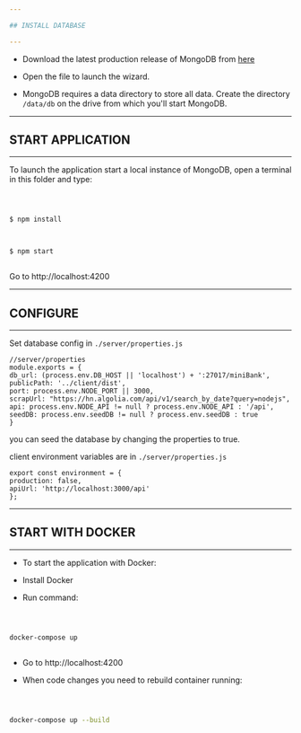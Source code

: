```yaml
---

## INSTALL DATABASE

---
```


- Download the latest production release of MongoDB from [here](https://www.mongodb.com/download-center?_ga=2.123194891.1822248697.1522395660-2086062422.1522395660#production)

* Open the file to launch the wizard.

- MongoDB requires a data directory to store all data. Create the directory `/data/db` on the drive from which you'll start MongoDB.

---

## START APPLICATION

---

To launch the application start a local instance of MongoDB, open a terminal in this folder and type:

```bash



$ npm install



$ npm start



```

Go to http://localhost:4200

---

## CONFIGURE

---

Set database config in `./server/properties.js`

    //server/properties
    module.exports = {
    db_url: (process.env.DB_HOST || 'localhost') + ':27017/miniBank',
    publicPath: '../client/dist',
    port: process.env.NODE_PORT || 3000,
    scrapUrl: "https://hn.algolia.com/api/v1/search_by_date?query=nodejs",
    api: process.env.NODE_API != null ? process.env.NODE_API : '/api',
    seedDB: process.env.seedDB != null ? process.env.seedDB : true
    }

you can seed the database by changing the properties to true.

client environment variables are in `./server/properties.js`

    export const environment = {
    production: false,
    apiUrl: 'http://localhost:3000/api'
    };

---

## START WITH DOCKER

---

- To start the application with Docker:

* Install Docker

- Run command:

```bash



docker-compose up



```

- Go to http://localhost:4200

* When code changes you need to rebuild container running:

```bash



docker-compose up --build



```
